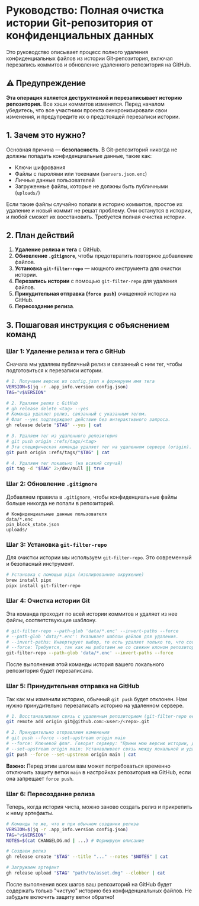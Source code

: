 # Руководство: Полная очистка истории Git-репозитория от конфиденциальных данных

Это руководство описывает процесс полного удаления конфиденциальных файлов из истории Git-репозитория, включая перезапись коммитов и обновление удаленного репозитория на GitHub.

## ⚠️ Предупреждение

**Эта операция является деструктивной и перезаписывает историю репозитория.** Все хэши коммитов изменятся. Перед началом убедитесь, что все участники проекта синхронизировали свои изменения, и предупредите их о предстоящей перезаписи истории.

## 1. Зачем это нужно?

Основная причина — **безопасность**. В Git-репозиторий никогда не должны попадать конфиденциальные данные, такие как:
- Ключи шифрования
- Файлы с паролями или токенами (`servers.json.enc`)
- Личные данные пользователей
- Загруженные файлы, которые не должны быть публичными (`uploads/`)

Если такие файлы случайно попали в историю коммитов, простое их удаление и новый коммит не решат проблему. Они останутся в истории, и любой сможет их восстановить. Требуется полная очистка истории.

## 2. План действий

1.  **Удаление релиза и тега** с GitHub.
2.  **Обновление `.gitignore`**, чтобы предотвратить повторное добавление файлов.
3.  **Установка `git-filter-repo`** — мощного инструмента для очистки истории.
4.  **Перезапись истории** с помощью `git-filter-repo` для удаления файлов.
5.  **Принудительная отправка (`force push`)** очищенной истории на GitHub.
6.  **Пересоздание релиза**.

## 3. Пошаговая инструкция с объяснением команд

### Шаг 1: Удаление релиза и тега с GitHub

Сначала мы удаляем публичный релиз и связанный с ним тег, чтобы подготовиться к перезаписи истории.

```bash
# 1. Получаем версию из config.json и формируем имя тега
VERSION=$(jq -r .app_info.version config.json)
TAG="v$VERSION"

# 2. Удаляем релиз с GitHub
# gh release delete <tag> --yes
# Команда удаляет релиз, связанный с указанным тегом.
# Флаг --yes подтверждает действие без интерактивного запроса.
gh release delete "$TAG" --yes | cat

# 3. Удаляем тег из удаленного репозитория
# git push origin :refs/tags/<tag>
# Эта специфическая команда удаляет тег на удаленном сервере (origin).
git push origin :refs/tags/"$TAG" | cat

# 4. Удаляем тег локально (на всякий случай)
git tag -d "$TAG" 2>/dev/null || true
```

### Шаг 2: Обновление `.gitignore`

Добавляем правила в `.gitignore`, чтобы конфиденциальные файлы больше никогда не попали в репозиторий.

```gitignore
# Конфиденциальные данные пользователя
data/*.enc
pin_block_state.json
uploads/
```

### Шаг 3: Установка `git-filter-repo`

Для очистки истории мы используем `git-filter-repo`. Это современный и безопасный инструмент.

```bash
# Установка с помощью pipx (изолированное окружение)
brew install pipx
pipx install git-filter-repo
```

### Шаг 4: Очистка истории Git

Эта команда проходит по всей истории коммитов и удаляет из нее файлы, соответствующие шаблону.

```bash
# git-filter-repo --path-glob 'data/*.enc' --invert-paths --force
# --path-glob 'data/*.enc': Указывает шаблон файлов для удаления.
# --invert-paths: Инвертирует выбор, то есть удаляет только то, что соответствует шаблону.
# --force: Требуется, так как мы работаем не со свежим клоном репозитория.
git-filter-repo --path-glob 'data/*.enc' --invert-paths --force
```
После выполнения этой команды история вашего локального репозитория будет перезаписана.

### Шаг 5: Принудительная отправка на GitHub

Так как мы изменили историю, обычный `git push` будет отклонен. Нам нужно принудительно перезаписать историю на удаленном сервере.

```bash
# 1. Восстанавливаем связь с удаленным репозиторием (git-filter-repo ее удаляет)
git remote add origin git@github.com:<user>/<repo>.git

# 2. Принудительно отправляем изменения
# git push --force --set-upstream origin main
# --force: Ключевой флаг. Говорит серверу: "Прими мою версию истории, даже если она отличается от твоей".
# --set-upstream origin main: Устанавливает связь между локальной и удаленной веткой `main`.
git push --force --set-upstream origin main | cat
```
**Важно:** Перед этим шагом вам может потребоваться временно отключить защиту ветки `main` в настройках репозитория на GitHub, если она запрещает `force push`.

### Шаг 6: Пересоздание релиза

Теперь, когда история чиста, можно заново создать релиз и прикрепить к нему артефакты.

```bash
# Команды те же, что и при обычном создании релиза
VERSION=$(jq -r .app_info.version config.json)
TAG="v$VERSION"
NOTES=$(cat CHANGELOG.md | ...) # Формируем описание

# Создаем релиз
gh release create "$TAG" --title "..." --notes "$NOTES" | cat

# Загружаем артефакт
gh release upload "$TAG" "path/to/asset.dmg" --clobber | cat
```

После выполнения всех шагов ваш репозиторий на GitHub будет содержать только "чистую" историю без конфиденциальных файлов. Не забудьте включить защиту ветки обратно!
